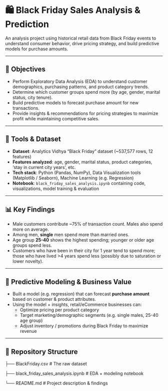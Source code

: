 # 🛍️ Black Friday Sales Analysis & Prediction

An analysis project using historical retail data from Black Friday events to understand consumer behavior, drive pricing strategy, and build predictive models for purchase amounts.

---

## 🎯 Objectives

- Perform Exploratory Data Analysis (EDA) to understand customer demographics, purchasing patterns, and product category trends.  
- Determine which customer groups spend more (by age, gender, marital status, city tenure).  
- Build predictive models to forecast purchase amount for new transactions.  
- Provide insights & recommendations for pricing strategies to maximize profit while maintaining competitive sales.

---

## 🧰 Tools & Dataset

- **Dataset**: Analytics Vidhya “Black Friday” dataset (~537,577 rows, 12 features)  
- **Features analyzed**: age, gender, marital status, product categories, ‘stay in current city years’, etc.  
- **Tech stack**: Python (Pandas, NumPy), Data Visualization tools (Matplotlib / Seaborn), Machine Learning (e.g. Regression)  
- **Notebook**: `black_friday_sales_analysis.ipynb` containing code, visualizations, model training & evaluation  

---

## 📊 Key Findings

- Male customers contribute ~75% of transaction count. Males also spend more on average.  
- Among men, **single** men spend more than married ones.  
- Age group **25-40** shows the highest spending; younger or older age groups spend less.  
- Customers who have been in their city for 1 year tend to spend more; those who have lived >4 years spend less (possibly due to saturation or lower novelty).  

---

## 🔮 Predictive Modeling & Business Value

- Built a model (e.g. regression) that can forecast **purchase amount** based on customer & product attributes.  
- Using the model + insights, retail/eCommerce businesses can:  
  - Optimize pricing per product category  
  - Target marketing/demographic segments (e.g. single males, 25-40 age group)  
  - Adjust inventory / promotions during Black Friday to maximize revenue  

---

## 📂 Repository Structure

├── BlackFriday.csv # The raw dataset

├── black_friday_sales_analysis.ipynb # EDA + modeling notebook

└── README.md # Project description & findings

